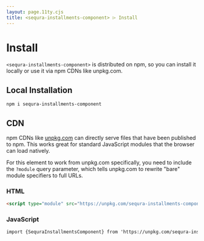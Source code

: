 ```yaml
---
layout: page.11ty.cjs
title: <sequra-installments-component> ⌲ Install
---
```


# Install

`<sequra-installments-component>` is distributed on npm, so you can install it locally or use it via npm CDNs like unpkg.com.

## Local Installation

```bash
npm i sequra-installments-component
```

## CDN

npm CDNs like [unpkg.com]() can directly serve files that have been published to npm. This works great for standard JavaScript modules that the browser can load natively.

For this element to work from unpkg.com specifically, you need to include the `?module` query parameter, which tells unpkg.com to rewrite "bare" module specifiers to full URLs.

### HTML

```html
<script type="module" src="https://unpkg.com/sequra-installments-component?module"></script>
```

### JavaScript

```html
import {SequraInstallmentsComponent} from 'https://unpkg.com/sequra-installments-component?module';
```
